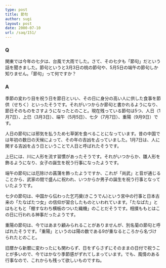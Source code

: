 ```yaml
---
type: post
title: 節句
author: sugi
layout: post
date: 2000-07-10
url: /saq/151/
---
```

### Q 

関東では今年の七夕は、台風で大雨でした。さて、その七夕も「節句」だという話を聞きました。節句というと3月3日の桃の節句や、5月5日の端午の節句しか知りません。「節句」って何ですか？

### A 

季節の変わり目を祝う日を節日といい、その日に身分の高い人に供した食事を節供（せちく）といったそうです。それがいつからか節句と書かれるようになり、節日そのものをさすようになったとのこと。現在残っている節句は5つ、人日（1月7日）、上巳（3月3日）、端午（5月5日）、七夕（7月7日）、重陽（9月9日）です。

人日の節句には邪気を払うため七草粥を食べることになっています。昔の中国では年初の数日の天候によって、その年の吉凶を占っていました。1月7日は、人に関する吉凶を占う日ということで人日と呼ばれたそうです。

上巳には、川に人形を流す習慣があったそうです。それがいつからか、雛人形を飾るようになり、女子の誕生を祝う行事になったようです。

端午の節句には厄除けの菖蒲を飾ったようですか、これが「尚武」と音が通じることから、武家の間で盛んに祝われ、いつからか男子の誕生を祝う行事となっていたようです。

七夕の節句は、中国から伝わった乞巧奠(きこうでん)という宮中の行事と日本古来の「たなばたつ女」の信仰が習合したものといわれています。「たなばた」とはもともと「棚すなわち横板のついた織機」のことだそうです。相撲ももとはこの日に行われる神事だったようです。

重陽の節句は、今ではあまり顧みられることがありませんが、別名菊の節句と呼ばれたそうです。「重陽」というのは陽の数である9が重なるところから名づけられたとのこと。

旧暦から新暦に変わったにも関わらず、日をずらさずにそのままの日付で祝うことが多いので、今ではかなり季節感がずれてしまっています。でも、風情のある行事なので、これからも残って欲しいものですね。